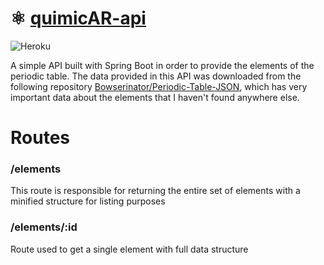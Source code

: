 # ⚛ [quimicAR-api](https://quimicar-api.herokuapp.com/api/elements)
![Heroku](https://heroku-badge.herokuapp.com/?app=quimicar-api&root=api/elements)

A simple API built with Spring Boot in order to provide the elements of the periodic table.
The data provided in this API was downloaded from the following repository [Bowserinator/Periodic-Table-JSON](https://github.com/Bowserinator/Periodic-Table-JSON), which has very important data about the elements that I haven't found anywhere else.

# Routes 
### /elements

This route is responsible for returning the entire set of elements with a minified structure for listing purposes

### /elements/:id

Route used to get a single element with full data structure
